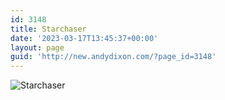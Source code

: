 ```yaml
---
id: 3148
title: Starchaser
date: '2023-03-17T13:45:37+00:00'
layout: page
guid: 'http://new.andydixon.com/?page_id=3148'
---
```


![Starchaser](https://i0.wp.com/assets.g8x2.ldn.idrivee2-23.com/posters/Starchaser%2001.jpg?w=1200&ssl=1 "Starchaser")